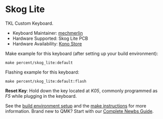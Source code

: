 # Skog Lite

TKL Custom Keyboard. 

* Keyboard Maintainer: [mechmerlin](https://github.com/mechmerlin)
* Hardware Supported: Skog Lite PCB
* Hardware Availability: [Kono Store](https://kono.store/products/skog-lite)

Make example for this keyboard (after setting up your build environment):

    make percent/skog_lite:default

Flashing example for this keyboard:

    make percent/skog_lite:default:flash

**Reset Key**: Hold down the key located at *K05*, commonly programmed as *F5* while plugging in the keyboard.

See the [build environment setup](https://docs.qmk.fm/#/getting_started_build_tools) and the [make instructions](https://docs.qmk.fm/#/getting_started_make_guide) for more information. Brand new to QMK? Start with our [Complete Newbs Guide](https://docs.qmk.fm/#/newbs).
